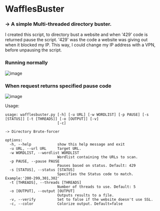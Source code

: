 # WafflesBuster
### -> A simple Multi-threaded directory buster. 

I created this script, to directory bust a website and when '429' code is returned pause the script. '429' was the code a website was giving out when it blocked my IP.
This way, I could change my IP address with a VPN, before unpausing the script.

### Running normally
![image](https://github.com/WafflesExploit/WafflesBuster/assets/15943431/104f0e66-53a4-4811-b67a-ff760932892b)
### When request returns specified pause code
![image](https://github.com/WafflesExploit/WafflesBuster/assets/15943431/131aa7c8-a25f-4e63-865a-40405e1dd5d3)

Usage:
```
usage: wafflesbuster.py [-h] [-u URL] [-w WORDLIST] [-p PAUSE] [-s [STATUS]] [-t [THREADS]] [-o [OUTPUT]] [-v]
                        [-c]

-> Directory Brute-forcer

options:
  -h, --help            show this help message and exit
  -u URL, --url URL     Target URL.
  -w WORDLIST, --wordlist WORDLIST
                        Wordlist containing the URLs to scan.
  -p PAUSE, --pause PAUSE
                        Pauses based on status. Default: 429
  -s [STATUS], --status [STATUS]
                        Specifies the Status code to match. Example:'200-299,301,302'
  -t [THREADS], --threads [THREADS]
                        Number of threads to use. Default: 5
  -o [OUTPUT], --output [OUTPUT]
                        Outputs results to a file.
  -v, --verify          Set to false if the website doesn't use SSL.
  -c, --color           Colorize output. Default=false
                                                       
```
